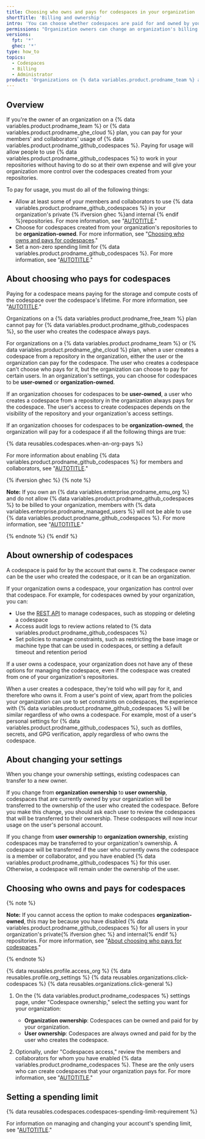 ```yaml
---
title: Choosing who owns and pays for codespaces in your organization
shortTitle: 'Billing and ownership'
intro: 'You can choose whether codespaces are paid for and owned by your organization or by your members.'
permissions: "Organization owners can change an organization's billing details and control who owns and pays for codespaces."
versions:
  fpt: '*'
  ghec: '*'
type: how_to
topics:
  - Codespaces
  - Billing
  - Administrator
product: 'Organizations on {% data variables.product.prodname_team %} and {% data variables.product.prodname_enterprise %} plans can pay for their members'' use of {% data variables.product.prodname_github_codespaces %}. These organizations can then access policies that apply to codespaces paid for by the organization. For more information, see "[IsabelSchoepsGitHub](/get-started/learning-about-github/githubs-products)."'
---
```


## Overview

If you're the owner of an organization on a {% data variables.product.prodname_team %} or {% data variables.product.prodname_ghe_cloud %} plan, you can pay for your members' and collaborators' usage of {% data variables.product.prodname_github_codespaces %}. Paying for usage will allow people to use {% data variables.product.prodname_github_codespaces %} to work in your repositories without having to do so at their own expense and will give your organization more control over the codespaces created from your repositories.

To pay for usage, you must do all of the following things:

- Allow at least some of your members and collaborators to use {% data variables.product.prodname_github_codespaces %} in your organization's private {% ifversion ghec %}and internal {% endif %}repositories. For more information, see "[AUTOTITLE](/codespaces/managing-codespaces-for-your-organization/enabling-or-disabling-github-codespaces-for-your-organization#enabling-or-disabling-github-codespaces)."
- Choose for codespaces created from your organization's repositories to be **organization-owned**. For more information, see "[Choosing who owns and pays for codespaces](#choosing-who-owns-and-pays-for-codespaces)."
- Set a non-zero spending limit for {% data variables.product.prodname_github_codespaces %}. For more information, see "[AUTOTITLE](/billing/managing-billing-for-github-codespaces/managing-the-spending-limit-for-github-codespaces#managing-the-github-codespaces-spending-limit-for-your-organization-account)."

## About choosing who pays for codespaces

Paying for a codespace means paying for the storage and compute costs of the codespace over the codespace's lifetime. For more information, see "[AUTOTITLE](/billing/managing-billing-for-github-codespaces/about-billing-for-github-codespaces)."

Organizations on a {% data variables.product.prodname_free_team %} plan cannot pay for {% data variables.product.prodname_github_codespaces %}, so the user who creates the codespace always pays.

For organizations on a {% data variables.product.prodname_team %} or {% data variables.product.prodname_ghe_cloud %} plan, when a user creates a codespace from a repository in the organization, either the user or the organization can pay for the codespace. The user who creates a codespace can't choose who pays for it, but the organization can choose to pay for certain users. In an organization's settings, you can choose for codespaces to be **user-owned** or **organization-owned**.

If an organization chooses for codespaces to be **user-owned**, a user who creates a codespace from a repository in the organization always pays for the codespace. The user's access to create codespaces depends on the visibility of the repository and your organization's access settings.

If an organization chooses for codespaces to be **organization-owned**, the organization will pay for a codespace if all the following things are true:

{% data reusables.codespaces.when-an-org-pays %}

For more information about enabling {% data variables.product.prodname_github_codespaces %} for members and collaborators, see "[AUTOTITLE](/codespaces/managing-codespaces-for-your-organization/enabling-or-disabling-github-codespaces-for-your-organization)."

{% ifversion ghec %}
{% note %}

**Note:** If you own an {% data variables.enterprise.prodname_emu_org %} and do not allow {% data variables.product.prodname_github_codespaces %} to be billed to your organization, members with {% data variables.enterprise.prodname_managed_users %} will not be able to use {% data variables.product.prodname_github_codespaces %}. For more information, see "[AUTOTITLE](/admin/identity-and-access-management/using-enterprise-managed-users-for-iam/about-enterprise-managed-users#abilities-and-restrictions-of-managed-user-accounts)."

{% endnote %}
{% endif %}

## About ownership of codespaces

A codespace is paid for by the account that owns it. The codespace owner can be the user who created the codespace, or it can be an organization.

If your organization owns a codespace, your organization has control over that codespace. For example, for codespaces owned by your organization, you can:

- Use the [REST API](/rest/codespaces/organizations) to manage codespaces, such as stopping or deleting a codespace
- Access audit logs to review actions related to {% data variables.product.prodname_github_codespaces %}
- Set policies to manage constraints, such as restricting the base image or machine type that can be used in codespaces, or setting a default timeout and retention period

If a user owns a codespace, your organization does not have any of these options for managing the codespace, even if the codespace was created from one of your organization's repositories.

When a user creates a codespace, they're told who will pay for it, and therefore who owns it. From a user's point of view, apart from the policies your organization can use to set constraints on codespaces, the experience with {% data variables.product.prodname_github_codespaces %} will be similar regardless of who owns a codespace. For example, most of a user's personal settings for {% data variables.product.prodname_github_codespaces %}, such as dotfiles, secrets, and GPG verification, apply regardless of who owns the codespace.

## About changing your settings

When you change your ownership settings, existing codespaces can transfer to a new owner.

If you change from **organization ownership** to **user ownership**, codespaces that are currently owned by your organization will be transferred to the ownership of the user who created the codespace. Before you make this change, you should ask each user to review the codespaces that will be transferred to their ownership. These codespaces will now incur usage on the user's personal account.

If you change from **user ownership** to **organization ownership**, existing codespaces may be transferred to your organization's ownership. A codespace will be transferred if the user who currently owns the codespace is a member or collaborator, and you have enabled {% data variables.product.prodname_github_codespaces %} for this user. Otherwise, a codespace will remain under the ownership of the user.

## Choosing who owns and pays for codespaces

{% note %}

**Note:** If you cannot access the option to make codespaces **organization-owned**, this may be because you have disabled {% data variables.product.prodname_github_codespaces %} for all users in your organization's private{% ifversion ghec %} and internal{% endif %} repositories. For more information, see "[About choosing who pays for codespaces](#about-choosing-who-pays-for-codespaces)."

{% endnote %}

{% data reusables.profile.access_org %}
{% data reusables.profile.org_settings %}
{% data reusables.organizations.click-codespaces %}
{% data reusables.organizations.click-general %}
1. On the {% data variables.product.prodname_codespaces %} settings page, under "Codespace ownership," select the setting you want for your organization:
   - **Organization ownership**: Codespaces can be owned and paid for by your organization.
   - **User ownership**: Codespaces are always owned and paid for by the user who creates the codespace.

1. Optionally, under "Codespaces access," review the members and collaborators for whom you have enabled {% data variables.product.prodname_codespaces %}. These are the only users who can create codespaces that your organization pays for. For more information, see "[AUTOTITLE](/codespaces/managing-codespaces-for-your-organization/enabling-or-disabling-github-codespaces-for-your-organization)."

## Setting a spending limit

{% data reusables.codespaces.codespaces-spending-limit-requirement %}

For information on managing and changing your account's spending limit, see "[AUTOTITLE](/billing/managing-billing-for-github-codespaces/managing-the-spending-limit-for-github-codespaces#managing-the-github-codespaces-spending-limit-for-your-organization-account)."

